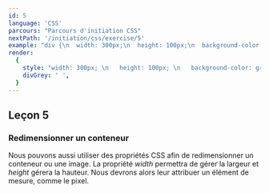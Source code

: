 ```yaml
---
id: 5
language: 'CSS'
parcours: "Parcours d'initiation CSS"
nextPath: '/initiation/css/exercise/5'
example: "div {\n  width: 300px;\n  height: 100px;\n  background-color: grey;\n}"
render:
  {
    style: "width: 300px; \n   height: 100px; \n   background-color: grey;",
    divGrey: ' ',
  }
---
```


## Leçon 5

### Redimensionner un conteneur

Nous pouvons aussi utiliser des propriétés CSS afin de redimensionner un conteneur ou une image.
La propriété _width_ permettra de gérer la largeur et _height_ gérera la hauteur. Nous devrons alors leur attribuer un élément de mesure, comme le pixel.
